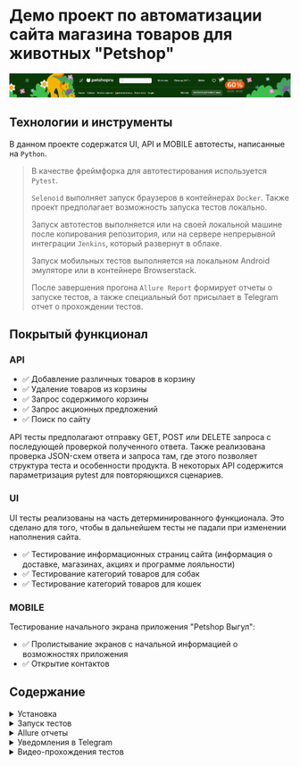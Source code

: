 # Демо проект по автоматизации сайта магазина товаров для животных "Petshop"
[![Лого](https://github.com/dfeoktistova/petshop_ru/blob/master/data/images/1.png)](https://www.petshop.ru/)

  
## Технологии и инструменты
В данном проекте содержатся UI, API и MOBILE автотесты, написанные на <code>Python</code>.

> В качестве фреймфорка для автотестирования используется <code>Pytest</code>. 
> 
> <code>Selenoid</code> выполняет запуск браузеров в контейнерах <code>Docker</code>. Также проект предполагает возможность запуска тестов локально.
>
> Запуск автотестов выполняется или на своей локальной машине после копирования репозитория, или на сервере непрерывной интеграции <code>Jenkins</code>, который 
> развернут в облаке.
> 
> Запуск мобильных тестов выполняется на локальном Android эмуляторе или в контейнере Browserstack.
>
> После завершения прогона <code>Allure Report</code> формирует отчеты о запуске тестов, а также специальный
> бот присылает в Telegram отчет о прохождении тестов.

## Покрытый функционал
### API

- ✅ Добавление различных товаров в корзину
- ✅ Удаление товаров из корзины
- ✅ Запрос содержимого корзины
- ✅ Запрос акционных предложений
- ✅ Поиск по сайту

API тесты предполагают отправку GET, POST или DELETE запроса с последующей проверкой полученного ответа.
Также реализована проверка JSON-схем ответа и запроса там, где этого позволяет структура теста и особенности продукта.
В некоторых API содержится параметризация pytest для повторяющихся сценариев.

### UI
UI тесты реализованы на часть детерминированного функционала. Это сделано для того, чтобы в дальнейшем
тесты не падали при изменении наполнения сайта.

- ✅ Тестирование информационных страниц сайта (информация о доставке, магазинах, акциях и программе лояльности)
- ✅ Тестирование категорий товаров для собак
- ✅ Тестирование категорий товаров для кошек

### MOBILE

Тестирование начального экрана приложения "Petshop Выгул":
- ✅ Пролистывание экранов с начальной информацией о возможностях приложения
- ✅ Открытие контактов











## Содержание

<details>
<summary>Установка</summary>

### Клонирование репозитория

Для начала работы, клонируйте репозиторий и перейдите в директорию проекта:

   ```sh
    git clone https://github.com/dfeoktistova/petshop_ru.git # Клонировать репозиторий
    cd petshop_ru # Перейти в папку проекта
   ```

### Создание и запуск виртуального окружения

   ```sh
    python -m venv venv # Создать виртуальное окружение
    .\venv\Scripts\activate # Активировать созданное виртуальное окружение
   ```

### Установка зависимостей

   ```sh
     pip install -r requirements.txt  # Установить зависимости из файла requirements.txt
   ```
</details>



<details>
<summary>Запуск тестов</summary>

### Возможности

Тесты находятся в папке "tests" и разделены по следующим директориям, а также предполагают различный
способ запуска:
- api_tests (локально)
- mobile_tests (на локальном эмуляторе или в browserstack)
- ui_tests (локально или в контейнере selenoid)

Ключи для запуска тестов возможны следующие:
- browser_name (браузер, на котором будут запущены тесты)
- browser_version (версия браузера)
- context (среда для запуска мобильных тестов (browserstack/локальный эмулятор))
- ui_env (среда для запуска UI тестов (локальный запуск/selenoid))

```commandline
def pytest_addoption(parser):
    parser.addoption(
        '--browser_name',
        choices=['chrome', 'firefox'],
        default='chrome'
    )
    parser.addoption(
        '--browser_version',
        choices=['99.0', '100.0', '113.0', '114.0', '120.0', '121.0', '122.0', '123.0', '124.0', '125.0', '126.0'],
        default='126.0'
    )
    parser.addoption(
        '--context',
        choices=['bstack', 'local_emulator'],
        default='local_emulator'
    )
    parser.addoption(
        '--ui_env',
        choices=['local', 'selenoid'],
        default='local'
    )
```

### Локальный запуск

Для локального запуска используется команда:

   ```sh
     pytest # Запуск всех тестов проекта
   ```

Если параметры запуска, рассмотренные в предыдущем разделе, не указаны, то тесты будут запущены
с дефолтными настройками (задаются в файле "conftest").

Локальный запуск предполагает наличие соответствующих .env файлов (.env.bstack, .env.credentials, .env.local_emulator),
из которых будут взяты параметры для запуска, если они не заданы через командную строку.
Их примеры добавлены в репозиторий в корень проекта.


### Удаленный запуск

1. Перейти в [Jenkins](https://jenkins.autotests.cloud/job/001-feoktoster_petshop/)
2. Нажать кнопку "Build with Parameters"
3. Задать параметры запуска (аналогично локальному запуску, кроме среды запуска автотестов для MOBILE и UI тестов:
для удаленного запуска доступен только запуск через контейнеры Browserstack и Selenoid соответственно).
4. Нажать кнопку "Build"

После этого будет запущена сборка, по результатам которой будет создан и прикреплен Allure-отчет.


</details>


<details>
<summary>Allure отчеты</summary>

После тестового прогона сырые данные для отчета формируются в директории "alluredir", которая задается
в файле "pytest.ini".

Для формирования отчета необходимо использовать команду:
   ```sh
      allure serve allure-results # Сформировать отчет по результатам тестирования
   ```
где allure-results - заданная директория.

После этого в браузере будет открыт Allure отчет.

В каждом тесте есть необходимая информация для того, чтобы можно было сделать вывод о возникшей ошибке.
Запрос с параметрами/ответ, скриншоты, лог, видео и HTML страница:


![Allure](https://github.com/dfeoktistova/petshop_ru/blob/master/data/images/2.png)

</details>

<details>
<summary>Уведомления в Telegram</summary>

После прохождения тестов бот отправит отчет со ссылкой на Allure в Телеграм-чат:

![TG-бот](https://github.com/dfeoktistova/petshop_ru/blob/master/data/images/tg.png)


</details>

<details>
<summary>Видео-прохождения тестов</summary>

Пример видео с прохождением UI-теста:

![Видео](https://github.com/dfeoktistova/petshop_ru/blob/master/data/video/ui_video.gif)


Пример видео с прохождением MOBILE-теста:

![Видео](https://github.com/dfeoktistova/petshop_ru/blob/master/data/video/mobile_video.gif)

</details>